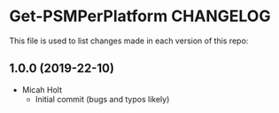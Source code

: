 Get-PSMPerPlatform CHANGELOG
====================

This file is used to list changes made in each version of this repo:

1.0.0 (2019-22-10)
-------------------
- Micah Holt
  - Initial commit (bugs and typos likely)

